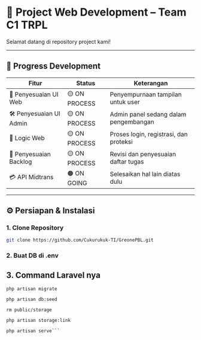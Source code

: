 # 🚀 Project Web Development – Team C1 TRPL

Selamat datang di repository project kami!

---

## 🔧 Progress Development

| Fitur                   | Status        | Keterangan                             |
| ----------------------- | ------------- | -------------------------------------- |
| 🎨 Penyesuaian UI Web   | 🟡 ON PROCESS | Penyempurnaan tampilan untuk user      |
| 🛠️ Penyesuaian UI Admin | 🟡 ON PROCESS | Admin panel sedang dalam pengembangan  |
| 🧠 Logic Web            | 🟡 ON PROCESS | Proses login, registrasi, dan proteksi |
| 📝 Penyesuaian Backlog  | 🟡 ON PROCESS | Revisi dan penyesuaian daftar tugas    |
| 💳 API Midtrans         | 🟠 ON GOING   | Selesaikan hal lain diatas dulu        |

---

## ⚙️ Persiapan & Instalasi

### 1. Clone Repository

```bash
git clone https://github.com/Cukurukuk-TI/GreonePBL.git
```

### 2. Buat DB di .env

## 3. Command Laravel nya
```
php artisan migrate

php artisan db:seed

rm public/storage 

php artisan storage:link

php artisan serve```
